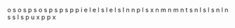 o s o s p s o s p s p s p p i e l e l s l e l s l n n p l s x n m n m n t s n l s l s n l n s s l s p u x p p x